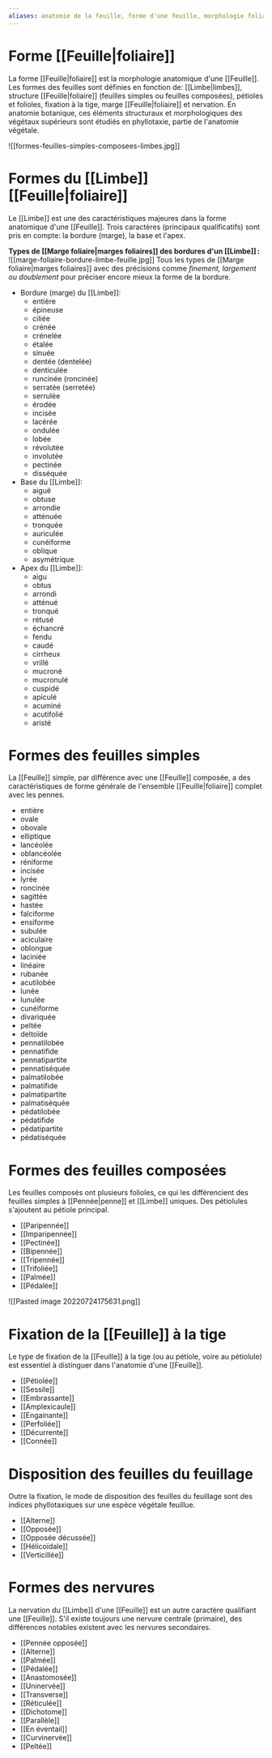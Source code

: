```yaml
---
aliases: anatomie de la feuille, forme d'une feuille, morphologie foliaire
---
```


# Forme [[Feuille|foliaire]]

La forme [[Feuille|foliaire]] est la morphologie anatomique d'une [[Feuille]]. Les formes des feuilles sont définies en fonction de: [[Limbe|limbes]], structure [[Feuille|foliaire]] (feuilles simples ou feuilles composées), pétioles et folioles, fixation à la tige, marge [[Feuille|foliaire]] et nervation. En anatomie botanique, ces éléments structuraux et morphologiques des végétaux supérieurs sont étudiés en phyllotaxie, partie de l'anatomie végétale.

![[formes-feuilles-simples-composees-limbes.jpg]]


# Formes du [[Limbe]] [[Feuille|foliaire]]

Le [[Limbe]] est une des caractéristiques majeures dans la forme anatomique d'une [[Feuille]]. Trois caractères (principaux qualificatifs) sont pris en compte: la bordure (marge), la base et l'apex.

**Types de [[Marge foliaire|marges foliaires]] des bordures d'un [[Limbe]] :**
![[marge-foliaire-bordure-limbe-feuille.jpg]]
Tous les types de [[Marge foliaire|marges foliaires]] avec des précisions comme _finement, largement ou doublement_ pour préciser encore mieux la forme de la bordure.

- Bordure (marge) du [[Limbe]]:
	- entière
	- épineuse
	- ciliée
	- crénée
	- crénelée
	- étalée
	- sinuée
	- dentée (dentelée)
	- denticulée
	- runcinée (roncinée)
	- serratée (serretée)
	- serrulée
	- érodée
	- incisée
	- lacérée
	- ondulée
	- lobée
	- révolutée
	- involutée
	- pectinée
	- disséquée
- Base du [[Limbe]]:
	- aiguë
	- obtuse
	- arrondie
	- atténuée
	- tronquée
	- auriculée
	- cunéiforme
	- oblique
	- asymétrique
- Apex du [[Limbe]]:
	- aigu
	- obtus
	- arrondi
	- atténué
	- tronqué
	- rétusé
	- échancré
	- fendu
	- caudé
	- cirrheux
	- vrillé
	- mucroné
	- mucronulé
	- cuspidé
	- apiculé
	- acuminé
	- acutifolié
	- aristé


# Formes des feuilles simples

La [[Feuille]] simple, par différence avec une [[Feuille]] composée, a des caractéristiques de forme générale de l'ensemble [[Feuille|foliaire]] complet avec les pennes.

- entière
- ovale
- obovale
- elliptique
- lancéolée
- oblancéolée
- réniforme
- incisée
- lyrée
- roncinée
- sagittée
- hastée
- falciforme
- ensiforme
- subulée
- aciculaire
- oblongue
- laciniée
- linéaire
- rubanée
- acutilobée
- lunée
- lunulée
- cunéiforme
- divariquée
- peltée
- deltoïde
- pennatilobée
- pennatifide
- pennatipartite
- pennatiséquée
- palmatilobée
- palmatifide
- palmatipartite
- palmatiséquée
- pédatilobée
- pédatifide
- pédatipartite
- pédatiséquée

# Formes des feuilles composées

Les feuilles composés ont plusieurs folioles, ce qui les différencient des feuilles simples à [[Pennée|penne]] et [[Limbe]] uniques. Des pétiolules s'ajoutent au pétiole principal.

- [[Paripennée]]
- [[Imparipennée]]
- [[Pectinée]]
- [[Bipennée]]
- [[Tripennée]]
- [[Trifoliée]]
- [[Palmée]]
- [[Pédalée]]

![[Pasted image 20220724175631.png]]


# Fixation de la [[Feuille]] à la tige

Le type de fixation de la [[Feuille]] à la tige (ou au pétiole, voire au pétiolule) est essentiel à distinguer dans l'anatomie d'une [[Feuille]].

- [[Pétiolée]]
- [[Sessile]]
- [[Embrassante]]
- [[Amplexicaule]]
- [[Engainante]]
- [[Perfoliée]]
- [[Décurrente]]
- [[Connée]]

# Disposition des feuilles du feuillage

Outre la fixation, le mode de disposition des feuilles du feuillage sont des indices phyllotaxiques sur une espèce végétale feuillue.

- [[Alterne]]
- [[Opposée]]
- [[Opposée décussée]]
- [[Hélicoïdale]]
- [[Verticillée]]

# Formes des nervures

La nervation du [[Limbe]] d'une [[Feuille]] est un autre caractère qualifiant une [[Feuille]]. S'il existe toujours une nervure centrale (primaire), des différences notables existent avec les nervures secondaires.

- [[Pennée opposée]]
- [[Alterne]]
- [[Palmée]]
- [[Pédalée]]
- [[Anastomosée]]
- [[Uninervée]]
- [[Transverse]]
- [[Réticulée]]
- [[Dichotome]]
- [[Parallèle]]
- [[En éventail]]
- [[Curvinervée]]
- [[Peltée]]


